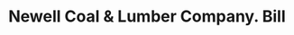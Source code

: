---
doi: 10.7916/D8SR0BKH
date_other: '1890'
date_other_textual: 1890-1899
form: printed ephemera
genre:
- Invoices
name:
- Newell Coal & Lumber Company
object_in_context_url: https://biggert.cul.columbia.edu/items/view/ave_biggert_01529
subject_hierarchical_geographic:
- Pawtucket, Rhode Island, United States
subject_name:
- Newell Coal & Lumber Company
title: Newell Coal & Lumber Company. Bill
sort_title: Newell Coal & Lumber Company. Bill
call_number: ave_biggert_01529
coordinates:
- 41.87555555555556,-71.3761111111111
pid: ave_biggert_01529
identifiers: ave_biggert_01529
permalink: /biggert/ave_biggert_01529/
layout: iiif-image-page
---